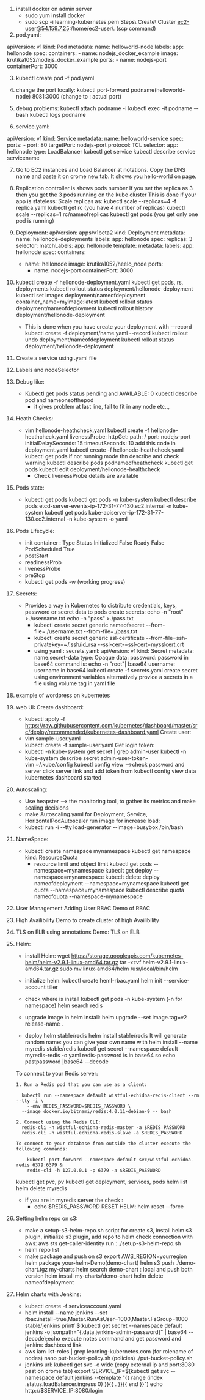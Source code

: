 1. install docker on admin server
    - sudo yum install docker
    - sudo scp -i learning-kubernetes.pem Steps\ Create\ Cluster ec2-user@54.159.7.25:/home/ec2-user/. (scp command)
2. pod.yaml:

  apiVersion: v1
  kind: Pod
  metadata:
    name: helloworld-node
    labels:
      app: hellonode
  spec:
    containers:
    - name: nodejs_docker_example
      image: krutika1052/nodejs_docker_example
      ports:
      - name: nodejs-port
        containerPort: 3000

3. kubectl create pod -f pod.yaml
4. change the port locally: 
      kubectl port-forward podname(helloworld-node) 8081:3000 (change to : actual port)

5. debug problems: 
    kubectl attach podname -i 
    kubectl exec -it podname -- bash
    kubectl logs podname  

6. service.yaml:

  apiVersion: v1
  kind: Service 
  metadata: 
    name: helloworld-service
  spec: 
    ports: 
      - port: 80 
        targetPort: nodejs-port
        protocol: TCL
      selector:
        app: hellonode 
      type: LoadBalancer
  kubectl get service
  kubectl describe service servicename

7. Go to EC2 instances and Load Balancer at notations.
   Copy the DNS name and paste it on crome new tab. It shows you hello-world on page.

8. Replication controller is shows pods number 
   If you set the replica as 3 then you get the 3 pods running on the kube cluster
   This is done if your app is stateless:
      Scale replicas as: kubectl scale --replicas=4 -f replica.yaml
                          kubectl get rc (you have 4 number of replicas)
                          kubectl scale --replicas=1 rc/nameofreplicas
                          kubectl get pods (you get only one pod is running)

9. Deployment:
apiVersion: apps/v1beta2
kind: Deployment
metadata:
  name: hellonode-deployments
  labels: 
    app: hellonode
spec:
  replicas: 3
  selector:
    matchLabels:
      app: hellonode
  template:
    metadata:
      labels:
        app: hellonode
    spec:
      containers:
      - name: hellonode
        image: krutika1052/heelo_node
        ports:
        - name: nodejs-port
          containerPort: 3000
10. kubectl create -f hellonode-deployment.yaml
    kubectl get pods, rs, deployments
    kubectl rollout status deployment/hellonode-deployment
    kubectl set images deployment/nameofdeployment container_name=myimage:latest
    kubectl rollout status deployment/nameofdeployment
    kubectl rollout history deployment/hellonode-deployment 
      - This is done when you have create your deployment with --record
        kubectl create -f deployment/name.yaml --record 
    kubectl rollout undo deployment/nameofdeployment
    kubectl rollout status deployment/hellonode-deployment

11. Create a service using .yaml file

12. Labels and nodeSelector

13. Debug like: 
    - Kubectl get pods
      status pending and AVAILABLE: 0
      kubectl describe pod and nameoneofthepod
        - it gives problem at last line, fail to fit in any node etc..,
    
14. Heath Checks:
    - vim hellonode-heathcheck.yaml
      kubectl create -f hellonode-heathcheck.yaml
        livenessProbe:
            httpGet:
              path: /
              port: nodejs-port
            initialDelaySeconds: 15
            timeoutSeconds: 10
        add this code in deployment.yaml
      kubectl create -f hellonode-heathcheck.yaml
      kubectl get pods
      if not running mode thn describe and check warning 
      kubectl describe pods podnameofheathcheck
      kubectl get pods
      kubectl edit deployment/hellonode-healthcheck
        - Check livenessProbe details are available 

15. Pods state:
      - kubectl get pods
        kubectl get pods -n kube-system
        kubectl describe pods etcd-server-events-ip-172-31-77-130.ec2.internal -n kube-system
        kubectl get pods kube-apiserver-ip-172-31-77-130.ec2.internal -n kube-system -o yaml

16. Pods Lifecycle:
      - init container : Type          Status 
                        Initialized     False
                        Ready           False
                        PodScheduled    True
      - postStart
      - readinessProb
      - livenessProbe
      - preStop
      - kubectl get pods -w (working progress)

17. Secrets:
    - Provides a way in Kubernetes  to distribute credentials, keys, password or secret data to pods 
    create secrets: 
        echo -n "root" >./username.txt
        echo -n "pass" >./pass.txt
      - kubectl create secret generic nameofsecret --from-file=./username.txt --from-file=./pass.txt 
      - kubectl create secret generic ssl-certificate --from-file=ssh-privatekey=~/.ssh/id_rsa --ssl-cert-=ssl-cert=mysslcert.crt 
      - using yaml :
      secrets.yaml:
      apiVersion: v1
      kind: Secret 
      metadata:
        name:secret-data
      type: Opaque
      data:
        password: password in base64 command is: echo -n "root"| base64
        username: username in base64
    kubectl create -f secrets.yaml
    create secret using environment variables 
    alternatively provice a secrets in a file using volume tag in yaml file 

18. example of wordpress on kubernetes

19. web UI:
    Create dashboard:
      - kubectl apply -f https://raw.githubusercontent.com/kubernetes/dashboard/master/src/deploy/recommended/kubernetes-dashboard.yaml
    Create user:
      - vim sample-user.yaml  
        kubectl create -f sample-user.yaml
    Get login token:
      - kubectl -n kube-system get secret | grep admin-user 
        kubectl -n kube-system describe secret admin-user-token-<id displayed by the previous command>    
        vim ~/.kube/config
        kubectl config view -->check password and server 
        click server link and add token from kubectl config view data 
        kubernetes dashboard started 

20. Autoscaling:
    - Use heapster --> the monitoring tool, to gather its metrics and make scaling decisions
    - make Autoscaling.yaml for Deployment, Service, HorizontalPodAutoscaler
    run image for increase load:
    - kubectl run -i --tty load-generator --image=busybox /bin/bash

21. NameSpace:
    - kubectl create namespace mynamespace 
      kubectl get namespace 
      kind: ResourceQuota
      - resource limit and object limit 
      kubectl get pods --namespace=mynamespace
      kubeclt get deploy --namespace=mynamespace
      kubeclt delete deploy nameofdeployment --namespace=mynamespace
      kubectl get quota --namespace=mynamespace
      kubectl describe quota nameofquota --namespace-mynamespace

22. User Management
    Adding User
    RBAC
    Demo of RBAC

23. High Availibility
    Demo to create cluster of high Availibility

24. TLS on ELB using annotations
    Demo: TLS on ELB

25. Helm:
    - install Helm:
        wget https://storage.googleapis.com/kubernetes-helm/helm-v2.9.1-linux-amd64.tar.gz
        tar -xzvf helm-v2.9.1-linux-amd64.tar.gz
        sudo mv linux-amd64/helm /usr/local/bin/helm
    - initialize helm:
        kubectl create heml-rbac.yaml 
        helm init --service-account tiller
    - check where is install 
      kubectl get pods -n kube-system (-n for namespace)
      helm search redis

    - upgrade image in helm install: helm upgrade --set image.tag=v2 release-name .
    - deploy helm stable/redis
      helm install stable/redis
        It will generate random name: you can give your own name with
        helm install --name myredis stable/redis
      kubectl get secret --namespace default myredis-redis -o yaml 
        redis-password is in base64 so echo pastpassword |base64 --decode
    
    To connect to your Redis server:

        1. Run a Redis pod that you can use as a client:

          kubectl run --namespace default wistful-echidna-redis-client --rm --tty -i \
            --env REDIS_PASSWORD=$REDIS_PASSWORD \
          --image docker.io/bitnami/redis:4.0.11-debian-9 -- bash

        2. Connect using the Redis CLI:
          redis-cli -h wistful-echidna-redis-master -a $REDIS_PASSWORD
          redis-cli -h wistful-echidna-redis-slave -a $REDIS_PASSWORD

        To connect to your database from outside the cluster execute the following commands:

            kubectl port-forward --namespace default svc/wistful-echidna-redis 6379:6379 &
            redis-cli -h 127.0.0.1 -p 6379 -a $REDIS_PASSWORD

      
    kubectl get pvc, pv 
    kubectl get deployment, services, pods
    helm list 
    helm delete myredis 

    - if you are in myredis server the check :
        - echo $REDIS_PASSWORD
    RESET HELM: helm reset --force 

26. Setting helm repo on s3:
      - make a setup-s3-helm-repo.sh script for create s3, install helm s3 plugin, initialize s3 plugin, add repo to helm 
        check connection with aws: aws sts get-caller-identity
        run : ./setup-s3-helm-repo.sh
      - helm repo list
      - make package and push on s3
        export AWS_REGION=yourregion 
        helm package your-helm-Demo(demo-chart)
        helm s3 push ./demo-chart.tgz my-charts
        helm search demo-chart : local and push both version 
        helm install my-charts/demo-chart 
        helm delete nameofdeployment

27. Helm charts with Jenkins:
    - kubectl create -f serviceaccount.yaml
    - helm install --name jenkins --set rbac.install=true,Master.RunAsUser=1000,Master.FsGroup=1000 stable/jenkins 
      printf $(kubectl get secret --namespace default jenkins -o jsonpath="{.data.jenkins-admin-password}" | base64 --decode);echo
      execute notes command and get password and jenkins dashboard link
    - aws iam list-roles | grep learning-kubernetes.com (for rolename of nodes)
      nano put-bucket-policy.sh (policies)
      ./put-bucket-policy.sh
    - jenkins url: kubectl get svc -o wide (copy external ip and port:8080 past on crome tab)
                   export SERVICE_IP=$(kubectl get svc --namespace default jenkins --template "{{ range (index .status.loadBalancer.ingress 0) }}{{ . }}{{ end }}")
                      echo http://$SERVICE_IP:8080/login
